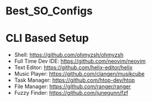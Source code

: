 # Best_SO_Configs

# CLI Based Setup
- Shell: https://github.com/ohmyzsh/ohmyzsh
- Full Time Dev IDE: https://github.com/neovim/neovim
- Text Editor: https://github.com/helix-editor/helix
- Music Player: https://github.com/clangen/musikcube
- Task Manager: https://github.com/htop-dev/htop
- File Manager: https://github.com/ranger/ranger
- Fuzzy Finder: https://github.com/junegunn/fzf
